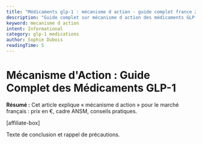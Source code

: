 ```yaml
---
title: "Médicaments glp-1 : mécanisme d action - guide complet france 2025"
description: "Guide complet sur mécanisme d action des médicaments GLP-1. Posologie, effets et prix en France 2025. Conseils médicaux certifiés. Informations vérifiées par des professionnels de santé."
keyword: mecanisme d action
intent: Informational
category: glp-1 medications
author: Sophie Dubois
readingTime: 5
---
```


# Mécanisme d'Action : Guide Complet des Médicaments GLP-1

**Résumé :** Cet article explique « mécanisme d action » pour le marché français : prix en €, cadre ANSM, conseils pratiques.


[affiliate-box]

Texte de conclusion et rappel de précautions.

























































